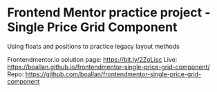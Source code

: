 # Frontend Mentor practice project - Single Price Grid Component

Using floats and positions to practice legacy layout methods

Frontendmentor.io solution page: https://bit.ly/2ZoLisc
Live: https://boallan.github.io/frontendmentor-single-price-grid-component/
Repo: https://github.com/boallan/frontendmentor-single-price-grid-component
